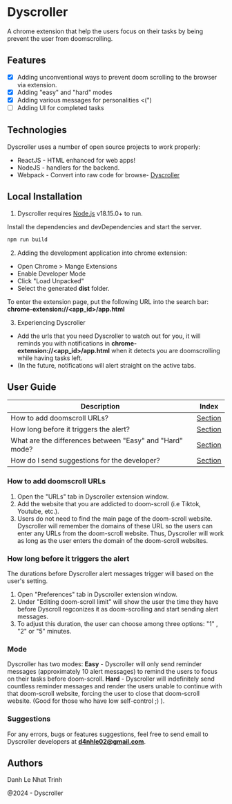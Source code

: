 # Dyscroller
A chrome extension that help the users focus on their tasks by being  prevent the user from doomscrolling.

## Features

- [X] Adding unconventional ways to prevent doom scrolling to the browser via extension.
- [X] Adding "easy" and "hard" modes 
- [X] Adding various messages for personalities <(")
- [ ] Adding UI for completed tasks

## Technologies

Dyscroller uses a number of open source projects to work properly:

- ReactJS - HTML enhanced for web apps!
- NodeJS - handlers for the backend.
- Webpack - Convert into raw code for browse- [Dyscroller](#dyscroller)

## Local Installation

1. Dyscroller requires [Node.js](https://nodejs.org/) v18.15.0+ to run.

Install the dependencies and devDependencies and start the server.

```sh
npm run build
```

2. Adding the development application into chrome extension:

- Open Chrome  > Mange Extensions
- Enable Developer Mode
- Click "Load Unpacked"
- Select the generated **dist** folder.

To enter the extension page, put the following URL into the search bar:
**chrome-extension://<app_id>/app.html**

3. Experiencing Dyscroller

- Add the urls that you need Dyscroller to watch out for you, it will reminds you with notifications in **chrome-extension://<app_id>/app.html** when it detects you are doomscrolling while having tasks left.
- (In the future, notifications will alert straight on the active tabs.

## User Guide
| Description | Index |
| --- | --- |
| How to add doomscroll URLs? | [Section]((#how-to-add-doomscroll-urls)) |
| How long before it triggers the alert? | [Section]((#how-long-before-it-triggers-the-alert)) |
| What are the differences between "Easy" and "Hard" mode? | [Section]((#mode)) |
| How do I send suggestions for the developer? | [Section]((#Suggestions)) |
### How to add doomscroll URLs
1. Open the "URLs" tab in Dyscroller extension window.
2. Add the website that you are addicted to doom-scroll (i.e Tiktok, Youtube, etc.).
3. Users do not need to find the main page of the doom-scroll website. Dyscroller will remember the domains of these URL so the users can enter any URLs from the doom-scroll website. Thus, Dyscroller will work as long as the user enters the domain of the doom-scroll websites.

### How long before it triggers the alert
The durations before Dyscroller alert messages trigger will based on the user's setting.
1. Open "Preferences" tab in Dyscroller extension window.
2. Under "Editing doom-scroll limit" will show the user the time they have before Dyscroll regconizes it as doom-scrolling and start sending alert messages.
3. To adjust this duration, the user can choose among three options: "1" , "2" or "5" minutes.

### Mode
Dyscroller has two modes:
**Easy** - Dyscroller will only send reminder messages (approximately 10 alert messages) to remind the users to focus on their tasks before doom-scroll.
**Hard** - Dyscroller will indefinitely send countless reminder messages and render the users unable to continue with that doom-scroll website, forcing the user to close that doom-scroll website. (Good for those who have low self-control ;) ).
### Suggestions
For any errors, bugs or features suggestions, feel free to send email to Dyscroller developers at **d4nhle02@gmail.com**.


## Authors
Danh Le
Nhat Trinh

@2024 - Dyscroller
